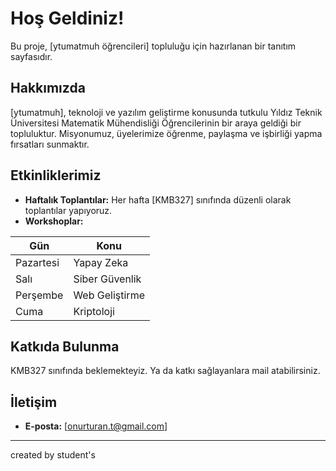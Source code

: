 # Hoş Geldiniz!

Bu proje, [ytumatmuh öğrencileri] topluluğu için hazırlanan bir tanıtım sayfasıdır. 

## Hakkımızda

[ytumatmuh], teknoloji ve yazılım geliştirme konusunda tutkulu Yıldız Teknik Üniversitesi Matematik Mühendisliği Öğrencilerinin bir araya geldiği bir topluluktur. Misyonumuz, üyelerimize öğrenme, paylaşma ve işbirliği yapma fırsatları sunmaktır.

## Etkinliklerimiz

- **Haftalık Toplantılar:** Her hafta [KMB327] sınıfında düzenli olarak toplantılar yapıyoruz.
- **Workshoplar:**

  
| Gün         | Konu               |
|-------------|--------------------|
| Pazartesi   | Yapay Zeka         |
| Salı        | Siber Güvenlik     |
| Perşembe    | Web Geliştirme     |
| Cuma        | Kriptoloji         |


## Katkıda Bulunma

KMB327 sınıfında beklemekteyiz. Ya da katkı sağlayanlara mail atabilirsiniz.

## İletişim

- **E-posta:** [onurturan.t@gmail.com]


---

created by student's
